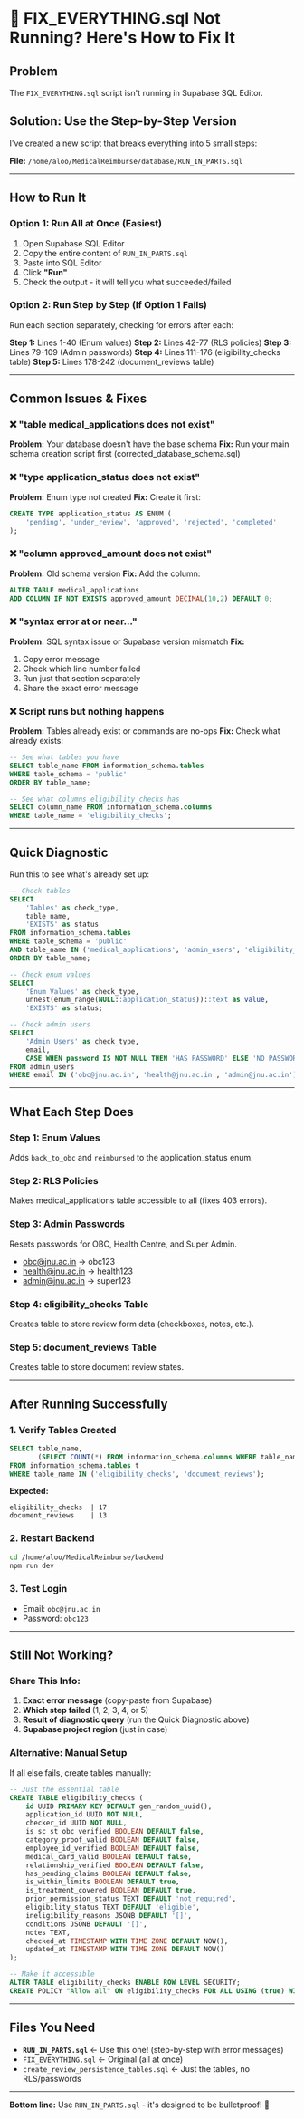 # 🚨 FIX_EVERYTHING.sql Not Running? Here's How to Fix It

## Problem
The `FIX_EVERYTHING.sql` script isn't running in Supabase SQL Editor.

## Solution: Use the Step-by-Step Version

I've created a new script that breaks everything into 5 small steps:

**File:** `/home/aloo/MedicalReimburse/database/RUN_IN_PARTS.sql`

---

## How to Run It

### Option 1: Run All at Once (Easiest)
1. Open Supabase SQL Editor
2. Copy the entire content of `RUN_IN_PARTS.sql`
3. Paste into SQL Editor
4. Click **"Run"**
5. Check the output - it will tell you what succeeded/failed

### Option 2: Run Step by Step (If Option 1 Fails)
Run each section separately, checking for errors after each:

**Step 1:** Lines 1-40 (Enum values)
**Step 2:** Lines 42-77 (RLS policies)
**Step 3:** Lines 79-109 (Admin passwords)
**Step 4:** Lines 111-176 (eligibility_checks table)
**Step 5:** Lines 178-242 (document_reviews table)

---

## Common Issues & Fixes

### ❌ "table medical_applications does not exist"
**Problem:** Your database doesn't have the base schema
**Fix:** Run your main schema creation script first (corrected_database_schema.sql)

### ❌ "type application_status does not exist"
**Problem:** Enum type not created
**Fix:** Create it first:
```sql
CREATE TYPE application_status AS ENUM (
    'pending', 'under_review', 'approved', 'rejected', 'completed'
);
```

### ❌ "column approved_amount does not exist"
**Problem:** Old schema version
**Fix:** Add the column:
```sql
ALTER TABLE medical_applications 
ADD COLUMN IF NOT EXISTS approved_amount DECIMAL(10,2) DEFAULT 0;
```

### ❌ "syntax error at or near..."
**Problem:** SQL syntax issue or Supabase version mismatch
**Fix:** 
1. Copy error message
2. Check which line number failed
3. Run just that section separately
4. Share the exact error message

### ❌ Script runs but nothing happens
**Problem:** Tables already exist or commands are no-ops
**Fix:** Check what already exists:
```sql
-- See what tables you have
SELECT table_name FROM information_schema.tables 
WHERE table_schema = 'public'
ORDER BY table_name;

-- See what columns eligibility_checks has
SELECT column_name FROM information_schema.columns 
WHERE table_name = 'eligibility_checks';
```

---

## Quick Diagnostic

Run this to see what's already set up:

```sql
-- Check tables
SELECT 
    'Tables' as check_type,
    table_name,
    'EXISTS' as status
FROM information_schema.tables
WHERE table_schema = 'public'
AND table_name IN ('medical_applications', 'admin_users', 'eligibility_checks', 'document_reviews')
ORDER BY table_name;

-- Check enum values
SELECT 
    'Enum Values' as check_type,
    unnest(enum_range(NULL::application_status))::text as value,
    'EXISTS' as status;

-- Check admin users
SELECT 
    'Admin Users' as check_type,
    email,
    CASE WHEN password IS NOT NULL THEN 'HAS PASSWORD' ELSE 'NO PASSWORD' END as status
FROM admin_users
WHERE email IN ('obc@jnu.ac.in', 'health@jnu.ac.in', 'admin@jnu.ac.in');
```

---

## What Each Step Does

### Step 1: Enum Values
Adds `back_to_obc` and `reimbursed` to the application_status enum.

### Step 2: RLS Policies
Makes medical_applications table accessible to all (fixes 403 errors).

### Step 3: Admin Passwords
Resets passwords for OBC, Health Centre, and Super Admin.
- obc@jnu.ac.in → obc123
- health@jnu.ac.in → health123
- admin@jnu.ac.in → super123

### Step 4: eligibility_checks Table
Creates table to store review form data (checkboxes, notes, etc.).

### Step 5: document_reviews Table
Creates table to store document review states.

---

## After Running Successfully

### 1. Verify Tables Created
```sql
SELECT table_name, 
       (SELECT COUNT(*) FROM information_schema.columns WHERE table_name = t.table_name) as columns
FROM information_schema.tables t
WHERE table_name IN ('eligibility_checks', 'document_reviews');
```

**Expected:**
```
eligibility_checks  | 17
document_reviews    | 13
```

### 2. Restart Backend
```bash
cd /home/aloo/MedicalReimburse/backend
npm run dev
```

### 3. Test Login
- Email: `obc@jnu.ac.in`
- Password: `obc123`

---

## Still Not Working?

### Share This Info:
1. **Exact error message** (copy-paste from Supabase)
2. **Which step failed** (1, 2, 3, 4, or 5)
3. **Result of diagnostic query** (run the Quick Diagnostic above)
4. **Supabase project region** (just in case)

### Alternative: Manual Setup

If all else fails, create tables manually:

```sql
-- Just the essential table
CREATE TABLE eligibility_checks (
    id UUID PRIMARY KEY DEFAULT gen_random_uuid(),
    application_id UUID NOT NULL,
    checker_id UUID NOT NULL,
    is_sc_st_obc_verified BOOLEAN DEFAULT false,
    category_proof_valid BOOLEAN DEFAULT false,
    employee_id_verified BOOLEAN DEFAULT false,
    medical_card_valid BOOLEAN DEFAULT false,
    relationship_verified BOOLEAN DEFAULT false,
    has_pending_claims BOOLEAN DEFAULT false,
    is_within_limits BOOLEAN DEFAULT true,
    is_treatment_covered BOOLEAN DEFAULT true,
    prior_permission_status TEXT DEFAULT 'not_required',
    eligibility_status TEXT DEFAULT 'eligible',
    ineligibility_reasons JSONB DEFAULT '[]',
    conditions JSONB DEFAULT '[]',
    notes TEXT,
    checked_at TIMESTAMP WITH TIME ZONE DEFAULT NOW(),
    updated_at TIMESTAMP WITH TIME ZONE DEFAULT NOW()
);

-- Make it accessible
ALTER TABLE eligibility_checks ENABLE ROW LEVEL SECURITY;
CREATE POLICY "Allow all" ON eligibility_checks FOR ALL USING (true) WITH CHECK (true);
```

---

## Files You Need

- **`RUN_IN_PARTS.sql`** ← Use this one! (step-by-step with error messages)
- `FIX_EVERYTHING.sql` ← Original (all at once)
- `create_review_persistence_tables.sql` ← Just the tables, no RLS/passwords

---

**Bottom line:** Use `RUN_IN_PARTS.sql` - it's designed to be bulletproof! 🎯
